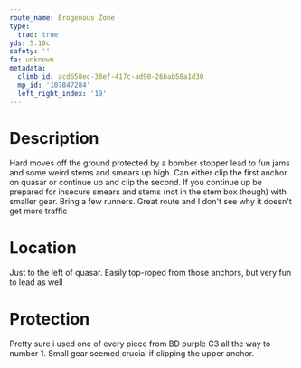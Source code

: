 ```yaml
---
route_name: Erogenous Zone
type:
  trad: true
yds: 5.10c
safety: ''
fa: unknown
metadata:
  climb_id: acd658ec-38ef-417c-ad90-26bab58a1d30
  mp_id: '107847284'
  left_right_index: '19'
---
```

# Description
Hard moves off the ground protected by a bomber stopper lead to fun jams and some weird stems and smears up high.  Can either clip the first anchor on quasar or continue up and clip the second.  If you continue up be prepared for insecure smears and stems (not in the stem box though) with smaller gear.  Bring a few runners.  Great route and I don't see why it doesn't get more traffic

# Location
Just to the left of quasar.  Easily top-roped from those anchors, but very fun to lead as well

# Protection
Pretty sure i used one of every piece from BD purple C3 all the way to number 1.  Small gear seemed crucial if clipping the upper anchor.
